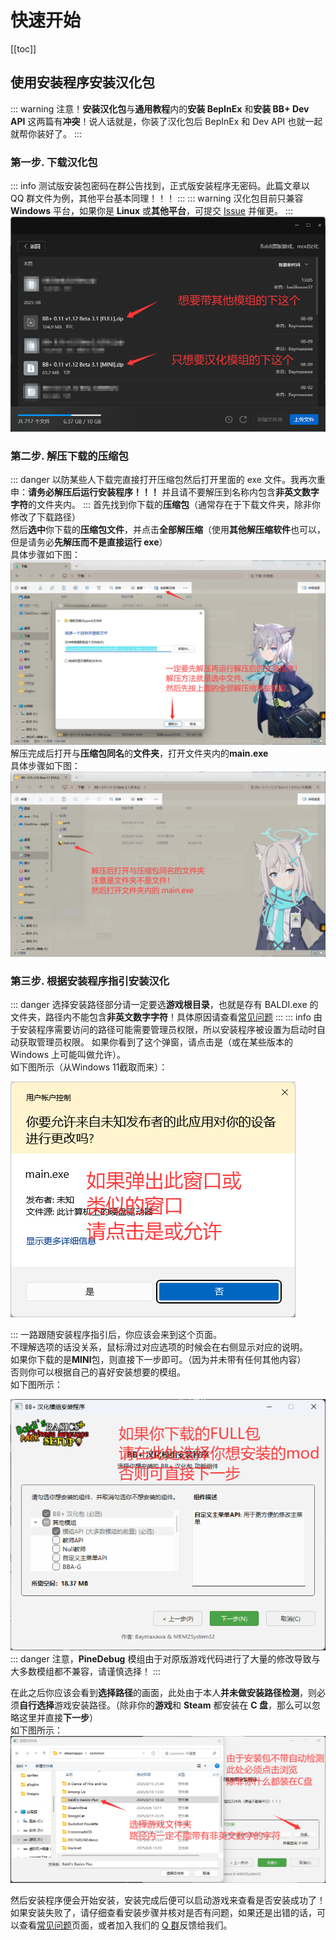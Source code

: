 # 快速开始

[[toc]]

## 使用安装程序安装汉化包
::: warning
注意！**安装汉化包**与**通用教程**内的**安装 BepInEx** 和**安装 BB+ Dev API** 这两篇有**冲突**！说人话就是，你装了汉化包后 BepInEx 和 Dev API 也就一起就帮你装好了。
:::

### 第一步. 下载汉化包
::: info
测试版安装包密码在群公告找到，正式版安装程序无密码。此篇文章以 QQ 群文件为例，其他平台基本同理！！！
:::
::: warning
汉化包目前只兼容 **Windows** 平台，如果你是 **Linux** 或**其他平台**，可提交 [Issue](https://github.com/Aruvelut-123/Baldi-s-Basics-Plus-Chinese-Mod/issues) 并催更。
:::
![第一步](/images/step1_zh.png)

### 第二步. 解压下载的压缩包
::: danger
以防某些人下载完直接打开压缩包然后打开里面的 exe 文件。我再次重申：**请务必解压后运行安装程序！！！** 并且请不要解压到名称内包含**非英文数字字符**的文件夹内。
:::
首先找到你下载的**压缩包**（通常存在于下载文件夹，除非你修改了下载路径）  
然后**选中**你下载的**压缩包文件**，并点击**全部解压缩**（使用**其他解压缩软件**也可以，但是请务必**先解压而不是直接运行 exe**）  
具体步骤如下图：
![第二步](/images/step2_zh.png)
解压完成后打开与**压缩包同名**的**文件夹**，打开文件夹内的**main.exe**  
具体步骤如下图：
![第二点一步](/images/step2.1_zh.png)

### 第三步. 根据安装程序指引安装汉化
::: danger
选择安装路径部分请一定要选**游戏根目录**，也就是存有 BALDI.exe 的文件夹，路径内不能包含**非英文数字字符**！具体原因请查看[常见问题](https://www.minecraftisbest.top/zh/faqs/)
:::
::: info
由于安装程序需要访问的路径可能需要管理员权限，所以安装程序被设置为启动时自动获取管理员权限。
如果你看到了这个弹窗，请点击是（或在某些版本的 Windows 上可能叫做允许）。  
如下图所示（从Windows 11截取而来）：

![UAC](/images/uac_zh.png)

:::
一路跟随安装程序指引后，你应该会来到这个页面。  
不理解选项的话没关系，鼠标滑过对应选项的时候会在右侧显示对应的说明。  
如果你下载的是**MINI**包，则直接下一步即可。（因为并未带有任何其他内容）  
否则你可以根据自己的喜好安装想要的模组。  
如下图所示：

![第三点](/images/step3_zh.png)
::: danger
注意，**PineDebug** 模组由于对原版游戏代码进行了大量的修改导致与大多数模组都不兼容，请谨慎选择！
:::

在此之后你应该会看到**选择路径**的画面，此处由于本人**并未做安装路径检测**，则必须**自行选择**游戏安装路径。（除非你的**游戏**和 **Steam** 都安装在 **C 盘**，那么可以忽略这里并直接**下一步**）  
如下图所示：
![第三点一步](/images/step3.1_zh.png)

然后安装程序便会开始安装，安装完成后便可以启动游戏来查看是否安装成功了！  
如果安装失败了，请仔细查看安装步骤并核对是否有问题，如果还是出错的话，可以查看[常见问题](https://www.minecraftisbest.top/zh/faqs)页面，或者加入我们的 [Q 群](https://qm.qq.com/q/ZeRn3zwz0C)反馈给我们。